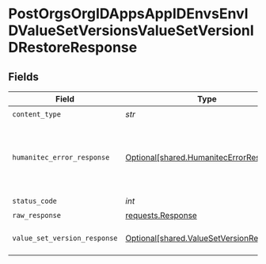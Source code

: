 # PostOrgsOrgIDAppsAppIDEnvsEnvIDValueSetVersionsValueSetVersionIDRestoreResponse


## Fields

| Field                                                                                      | Type                                                                                       | Required                                                                                   | Description                                                                                |
| ------------------------------------------------------------------------------------------ | ------------------------------------------------------------------------------------------ | ------------------------------------------------------------------------------------------ | ------------------------------------------------------------------------------------------ |
| `content_type`                                                                             | *str*                                                                                      | :heavy_check_mark:                                                                         | N/A                                                                                        |
| `humanitec_error_response`                                                                 | [Optional[shared.HumanitecErrorResponse]](../../models/shared/humanitecerrorresponse.md)   | :heavy_minus_sign:                                                                         | No ValueSetVersion with `valueSetVersionId` in App Environment.<br/><br/>                  |
| `status_code`                                                                              | *int*                                                                                      | :heavy_check_mark:                                                                         | N/A                                                                                        |
| `raw_response`                                                                             | [requests.Response](https://requests.readthedocs.io/en/latest/api/#requests.Response)      | :heavy_minus_sign:                                                                         | N/A                                                                                        |
| `value_set_version_response`                                                               | [Optional[shared.ValueSetVersionResponse]](../../models/shared/valuesetversionresponse.md) | :heavy_minus_sign:                                                                         | The resulting ValueSetVersion<br/><br/>                                                    |